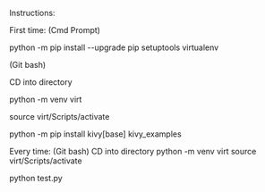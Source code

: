 Instructions:

First time: (Cmd Prompt)

python -m pip install --upgrade pip setuptools virtualenv

(Git bash)

CD into directory

python -m venv virt

source virt/Scripts/activate

python -m pip install kivy[base] kivy_examples


Every time: (Git bash)
CD into directory
python -m venv virt
source virt/Scripts/activate

python test.py
